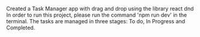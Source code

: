 Created a Task Manager app with drag and drop using the library react dnd
In order to run this project, please run the command 'npm run dev' in the terminal.
The tasks are managed in three stages: To do, In Progress and Completed.
